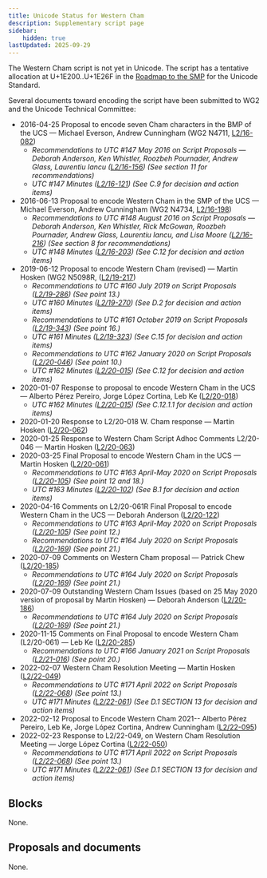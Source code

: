 ```yaml
---
title: Unicode Status for Western Cham
description: Supplementary script page
sidebar:
    hidden: true
lastUpdated: 2025-09-29
---
```


The Western Cham script is not yet in Unicode. The script has a tentative allocation at U+1E200..U+1E26F in the [Roadmap to the SMP](http://www.unicode.org/roadmaps/smp/) for the Unicode Standard. 

Several documents toward encoding the script have been submitted to WG2 and the Unicode Technical Committee:
- 2016-04-25 Proposal to encode seven Cham characters in the BMP of the UCS — Michael Everson, Andrew Cunningham (WG2 N4711, [L2/16-082](http://www.unicode.org/cgi-bin/GetMatchingDocs.pl?L2/16-082))
  - _Recommendations to UTC #147 May 2016 on Script Proposals — Deborah Anderson, Ken Whistler, Roozbeh Pournader, Andrew Glass, Laurentiu Iancu ([L2/16-156](http://www.unicode.org/cgi-bin/GetMatchingDocs.pl?L2/16-156)) (See section 11 for recommendations)_
  - _UTC #147 Minutes ([L2/16-121](http://www.unicode.org/cgi-bin/GetMatchingDocs.pl?L2/16-121)) (See C.9 for decision and action items)_
- 2016-06-13 Proposal to encode Western Cham in the SMP of the UCS — Michael Everson, Andrew Cunningham (WG2 N4734, [L2/16-198](http://www.unicode.org/cgi-bin/GetMatchingDocs.pl?L2/16-198))
  - _Recommendations to UTC #148 August 2016 on Script Proposals — Deborah Anderson, Ken Whistler, Rick McGowan, Roozbeh Pournader, Andrew Glass, Laurentiu Iancu, and Lisa Moore ([L2/16-216](http://www.unicode.org/cgi-bin/GetMatchingDocs.pl?L2/16-216)) (See section 8 for recommendations)_
  - _UTC #148 Minutes ([L2/16-203](http://www.unicode.org/cgi-bin/GetMatchingDocs.pl?L2/16-203)) (See C.12 for decision and action items)_
- 2019-06-12 Proposal to encode Western Cham (revised) — Martin Hosken (WG2 N5098R, ([L2/19-217](http://www.unicode.org/cgi-bin/GetMatchingDocs.pl?L2/19-217))
  - _Recommendations to UTC #160 July 2019 on Script Proposals ([L2/19-286](https://www.unicode.org/L2/L2019/19286-script-recs.pdf)) (See point 13.)_
  - _UTC #160 Minutes ([L2/19-270](https://www.unicode.org/L2/L2019/19270.htm)) (See D.2 for decision and action items)_
  - _Recommendations to UTC #161 October 2019 on Script Proposals ([L2/19-343](http://www.unicode.org/L2/L2019/19343-script-adhoc-recs.pdf)) (See point 16.)_
  - _UTC #161 Minutes ([L2/19-323](https://www.unicode.org/L2/L2019/19323.htm)) (See C.15 for decision and action items)_
  - _Recommendations to UTC #162 January 2020 on Script Proposals ([L2/20-046](http://www.unicode.org/L2/L2020/20046-script-adhoc-rept.pdf)) (See point 10.)_
  - _UTC #162 Minutes ([L2/20-015](http://www.unicode.org/L2/L2020/20015.htm)) (See C.12 for decision and action items)_
- 2020-01-07 Response to proposal to encode Western Cham in the UCS — Alberto Pérez Pereiro, Jorge López Cortina, Leb Ke ([L2/20-018](http://www.unicode.org/cgi-bin/GetMatchingDocs.pl?L2/20-018))
  - _UTC #162 Minutes ([L2/20-015](http://www.unicode.org/L2/L2020/20015.htm)) (See C.12.1.1 for decision and action items)_
- 2020-01-20 Response to L2/20-018 W. Cham response — Martin Hosken ([L2/20-062](http://www.unicode.org/cgi-bin/GetMatchingDocs.pl?L2/20-062))
- 2020-01-25 Response to Western Cham Script Adhoc Comments L2/20-046 — Martin Hosken ([L2/20-063](http://www.unicode.org/cgi-bin/GetMatchingDocs.pl?L2/20-063))
- 2020-03-25 Final Proposal to encode Western Cham in the UCS — Martin Hosken ([L2/20-061](http://www.unicode.org/cgi-bin/GetMatchingDocs.pl?L2/20-061))
  - _Recommendations to UTC #163 April-May 2020 on Script Proposals ([L2/20-105](https://www.unicode.org/L2/L2020/20105-script-adhoc-rept.pdf)) (See point 12 and 18.)_
  - _UTC #163 Minutes ([L2/20-102](https://www.unicode.org/L2/L2020/20102.htm)) (See B.1 for decision and action items)_
- 2020-04-16 Comments on L2/20-061R Final Proposal to encode Western Cham in the UCS — Deborah Anderson ([L2/20-122](http://www.unicode.org/cgi-bin/GetMatchingDocs.pl?L2/20-122))
  - _Recommendations to UTC #163 April-May 2020 on Script Proposals ([L2/20-105](https://www.unicode.org/L2/L2020/20105-script-adhoc-rept.pdf)) (See point 12.)_
  - _Recommendations to UTC #164 July 2020 on Script Proposals ([L2/20-169](https://www.unicode.org/L2/L2020/20169-script-adhoc-rept.pdf)) (See point 21.)_
- 2020-07-09 Comments on Western Cham proposal — Patrick Chew ([L2/20-185](http://www.unicode.org/cgi-bin/GetMatchingDocs.pl?L2/20-185))
  - _Recommendations to UTC #164 July 2020 on Script Proposals ([L2/20-169](https://www.unicode.org/L2/L2020/20169-script-adhoc-rept.pdf)) (See point 21.)_
- 2020-07-09 Outstanding Western Cham Issues (based on 25 May 2020 version of proposal by Martin Hosken) — Deborah Anderson ([L2/20-186](http://www.unicode.org/cgi-bin/GetMatchingDocs.pl?L2/20-186))
  - _Recommendations to UTC #164 July 2020 on Script Proposals ([L2/20-169](https://www.unicode.org/L2/L2020/20169-script-adhoc-rept.pdf)) (See point 21.)_
- 2020-11-15 Comments on Final Proposal to encode Western Cham (L2/20-061) — Leb Ke ([L2/20-285](http://www.unicode.org/cgi-bin/GetMatchingDocs.pl?L2/20-285))
  - _Recommendations to UTC #166 January 2021 on Script Proposals ([L2/21-016](https://www.unicode.org/L2/L2021/21016r-script-adhoc-rept.pdf)) (See point 20.)_
- 2022-02-07 Western Cham Resolution Meeting — Martin Hosken ([L2/22-049](http://www.unicode.org/cgi-bin/GetMatchingDocs.pl?L2/22-049))
  - _Recommendations to UTC #171 April 2022 on Script Proposals ([L2/22-068](http://www.unicode.org/cgi-bin/GetMatchingDocs.pl?L2/22-068)) (See point 13.)_
  - _UTC #171 Minutes ([L2/22-061](https://www.unicode.org/L2/L2022/22061.htm)) (See D.1 SECTION 13 for decision and action items)_
- 2022-02-12 Proposal to Encode Western Cham 2021-- Alberto Pérez Pereiro, Leb Ke, Jorge López Cortina, Andrew Cunningham        ([L2/22-095](http://www.unicode.org/cgi-bin/GetMatchingDocs.pl?L2/22-095))
- 2022-02-23 Response to L2/22-049, on Western Cham Resolution Meeting — Jorge López Cortina ([L2/22-050](http://www.unicode.org/cgi-bin/GetMatchingDocs.pl?L2/22-050))
  - _Recommendations to UTC #171 April 2022 on Script Proposals ([L2/22-068](http://www.unicode.org/cgi-bin/GetMatchingDocs.pl?L2/22-068)) (See point 13.)_
  - _UTC #171 Minutes ([L2/22-061](https://www.unicode.org/L2/L2022/22061.htm)) (See D.1 SECTION 13 for decision and action items)_

## Blocks

None.

## Proposals and documents

None.
